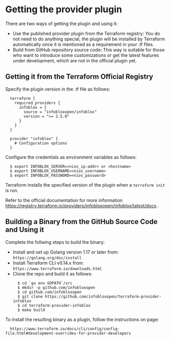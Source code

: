 
# Getting the provider plugin
There are two ways of getting the plugin and using it:

* Use the published provider plugin from the Terraform registry: You do not need to do anything special, the plugin will be installed by Terraform automatically once it is mentioned as a requirement in your .tf files.
* Build from GitHub repository source code: This way is suitable for those who want to introduce some customizations or get the latest features under development, which are not in the official plugin yet.

## Getting it from the Terraform Official Registry
Specify the plugin version in the .tf file as follows:
  ```
    terraform {
      required_providers {
        infoblox = {
          source = "infobloxopen/infoblox"
          version = ">= 2.5.0"
        }
      }
    }

    provider "infoblox" {
      # Configuration options
    }
  ```

Configure the credentials as environment variables as follows:
  ```
    $ export INFOBLOX_SERVER=<nios_ip-addr> or <hostname>
    $ export INFOBLOX_USERNAME=<nios_username>
    $ export INFOBLOX_PASSWORD=<nios_password>
  ```

Terraform installs the specified version of the plugin when a `terraform init` is run.

Refer to the official documentation for more information https://registry.terraform.io/providers/infobloxopen/infoblox/latest/docs .

## Building a Binary from the GitHub Source Code and Using it
Complete the follwing steps to build the binary:
* Install and set up Golang  version 1.17 or later from:
  `https://golang.org/doc/install`
* Install Terraform CLI v0.14.x from:  
  `https://www.terraform.io/downloads.html`
* Clone the repo and build it as follows:
  ```
    $ cd `go env GOPATH`/src
    $ mkdir -p github.com/infobloxopen
    $ cd github.com/infobloxopen
    $ git clone https://github.com/infobloxopen/terraform-provider-infoblox
    $ cd terraform-provider-infoblox
    $ make build
  ```  

To install the resulting binary as a plugin, follow the instructions on page:
  ```
    https://www.terraform.io/docs/cli/config/config-file.html#development-overrides-for-provider-developers
  ```
